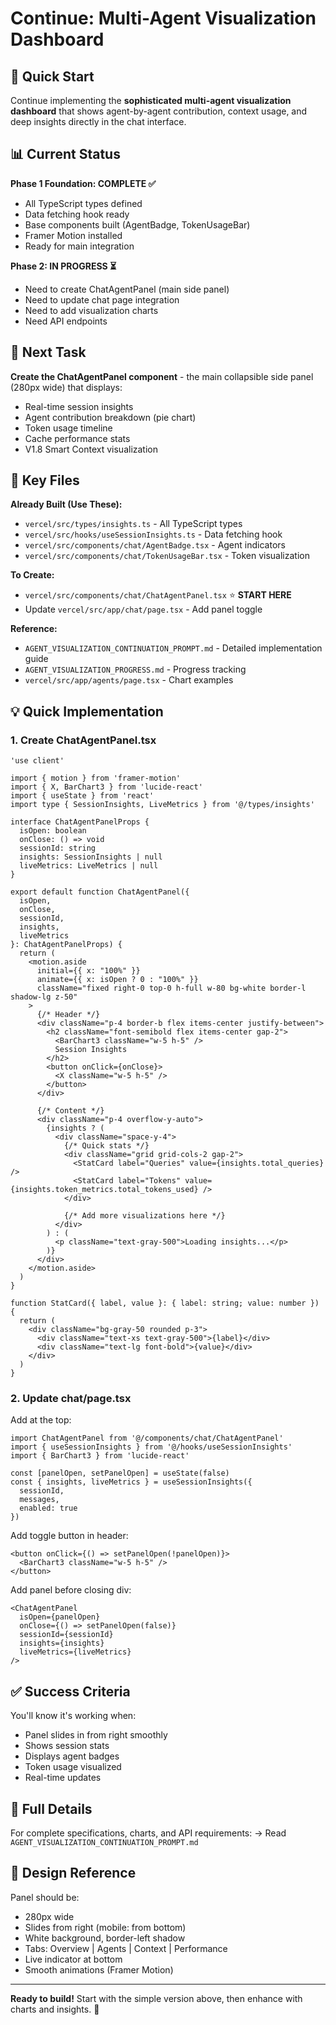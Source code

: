 # Continue: Multi-Agent Visualization Dashboard

## 🎯 Quick Start

Continue implementing the **sophisticated multi-agent visualization dashboard** that shows agent-by-agent contribution, context usage, and deep insights directly in the chat interface.

## 📊 Current Status

**Phase 1 Foundation: COMPLETE ✅**
- All TypeScript types defined
- Data fetching hook ready
- Base components built (AgentBadge, TokenUsageBar)
- Framer Motion installed
- Ready for main integration

**Phase 2: IN PROGRESS ⏳**
- Need to create ChatAgentPanel (main side panel)
- Need to update chat page integration
- Need to add visualization charts
- Need API endpoints

## 🚀 Next Task

**Create the ChatAgentPanel component** - the main collapsible side panel (280px wide) that displays:
- Real-time session insights
- Agent contribution breakdown (pie chart)
- Token usage timeline
- Cache performance stats
- V1.8 Smart Context visualization

## 📁 Key Files

**Already Built (Use These):**
- `vercel/src/types/insights.ts` - All TypeScript types
- `vercel/src/hooks/useSessionInsights.ts` - Data fetching hook
- `vercel/src/components/chat/AgentBadge.tsx` - Agent indicators
- `vercel/src/components/chat/TokenUsageBar.tsx` - Token visualization

**To Create:**
- `vercel/src/components/chat/ChatAgentPanel.tsx` ⭐ **START HERE**
- Update `vercel/src/app/chat/page.tsx` - Add panel toggle

**Reference:**
- `AGENT_VISUALIZATION_CONTINUATION_PROMPT.md` - Detailed implementation guide
- `AGENT_VISUALIZATION_PROGRESS.md` - Progress tracking
- `vercel/src/app/agents/page.tsx` - Chart examples

## 💡 Quick Implementation

### 1. Create ChatAgentPanel.tsx

```tsx
'use client'

import { motion } from 'framer-motion'
import { X, BarChart3 } from 'lucide-react'
import { useState } from 'react'
import type { SessionInsights, LiveMetrics } from '@/types/insights'

interface ChatAgentPanelProps {
  isOpen: boolean
  onClose: () => void
  sessionId: string
  insights: SessionInsights | null
  liveMetrics: LiveMetrics | null
}

export default function ChatAgentPanel({
  isOpen,
  onClose,
  sessionId,
  insights,
  liveMetrics
}: ChatAgentPanelProps) {
  return (
    <motion.aside
      initial={{ x: "100%" }}
      animate={{ x: isOpen ? 0 : "100%" }}
      className="fixed right-0 top-0 h-full w-80 bg-white border-l shadow-lg z-50"
    >
      {/* Header */}
      <div className="p-4 border-b flex items-center justify-between">
        <h2 className="font-semibold flex items-center gap-2">
          <BarChart3 className="w-5 h-5" />
          Session Insights
        </h2>
        <button onClick={onClose}>
          <X className="w-5 h-5" />
        </button>
      </div>

      {/* Content */}
      <div className="p-4 overflow-y-auto">
        {insights ? (
          <div className="space-y-4">
            {/* Quick stats */}
            <div className="grid grid-cols-2 gap-2">
              <StatCard label="Queries" value={insights.total_queries} />
              <StatCard label="Tokens" value={insights.token_metrics.total_tokens_used} />
            </div>

            {/* Add more visualizations here */}
          </div>
        ) : (
          <p className="text-gray-500">Loading insights...</p>
        )}
      </div>
    </motion.aside>
  )
}

function StatCard({ label, value }: { label: string; value: number }) {
  return (
    <div className="bg-gray-50 rounded p-3">
      <div className="text-xs text-gray-500">{label}</div>
      <div className="text-lg font-bold">{value}</div>
    </div>
  )
}
```

### 2. Update chat/page.tsx

Add at the top:
```tsx
import ChatAgentPanel from '@/components/chat/ChatAgentPanel'
import { useSessionInsights } from '@/hooks/useSessionInsights'
import { BarChart3 } from 'lucide-react'

const [panelOpen, setPanelOpen] = useState(false)
const { insights, liveMetrics } = useSessionInsights({
  sessionId,
  messages,
  enabled: true
})
```

Add toggle button in header:
```tsx
<button onClick={() => setPanelOpen(!panelOpen)}>
  <BarChart3 className="w-5 h-5" />
</button>
```

Add panel before closing div:
```tsx
<ChatAgentPanel
  isOpen={panelOpen}
  onClose={() => setPanelOpen(false)}
  sessionId={sessionId}
  insights={insights}
  liveMetrics={liveMetrics}
/>
```

## ✅ Success Criteria

You'll know it's working when:
- Panel slides in from right smoothly
- Shows session stats
- Displays agent badges
- Token usage visualized
- Real-time updates

## 📖 Full Details

For complete specifications, charts, and API requirements:
→ Read `AGENT_VISUALIZATION_CONTINUATION_PROMPT.md`

## 🎨 Design Reference

Panel should be:
- 280px wide
- Slides from right (mobile: from bottom)
- White background, border-left shadow
- Tabs: Overview | Agents | Context | Performance
- Live indicator at bottom
- Smooth animations (Framer Motion)

---

**Ready to build!** Start with the simple version above, then enhance with charts and insights. 🚀

